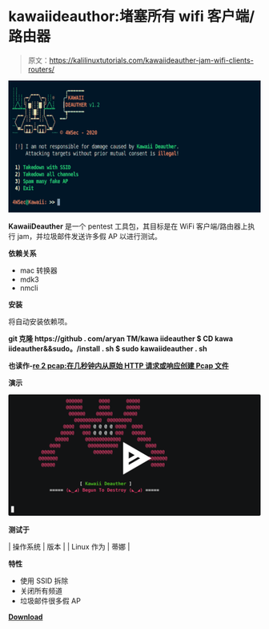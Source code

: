 # kawaiideauthor:堵塞所有 wifi 客户端/路由器

> 原文：<https://kalilinuxtutorials.com/kawaiideauther-jam-wifi-clients-routers/>

[![KawaiiDeauther : Jam All WiFi Clients/Routers](img//f18b5cf8481954e175b817c5b28fd365.png "KawaiiDeauther : Jam All WiFi Clients/Routers")](https://1.bp.blogspot.com/-g21IEFcdj4M/XkP4787bqJI/AAAAAAAAE6Y/T-j7QmEO0mMNULSbMw9hUwNkMOkMtz_AgCLcBGAsYHQ/s1600/KawaiiDeauther%25281%2529.png)

**KawaiiDeauther** 是一个 pentest 工具包，其目标是在 WiFi 客户端/路由器上执行 jam，并垃圾邮件发送许多假 AP 以进行测试。

**依赖关系**

*   mac 转换器
*   mdk3
*   nmcli

**安装**

将自动安装依赖项。

**git 克隆 https://github . com/aryan TM/kawa iideauther
$ CD kawa iideauther&&sudo。/install . sh
$ sudo kawaiideauther . sh**

**也读作-[re 2 pcap:在几秒钟内从原始 HTTP 请求或响应创建 Pcap 文件](https://kalilinuxtutorials.com/re2pcap/)**

**演示**

[![](img//ad3d10d975523d60599a4938cb2a7755.png)](https://asciinema.org/a/294970)

**测试于**

| 操作系统 | 版本 |
| Linux 作为 | 蒂娜 |

**特性**

*   使用 SSID 拆除
*   关闭所有频道
*   垃圾邮件很多假 AP

[**Download**](https://github.com/aryanrtm/KawaiiDeauther)